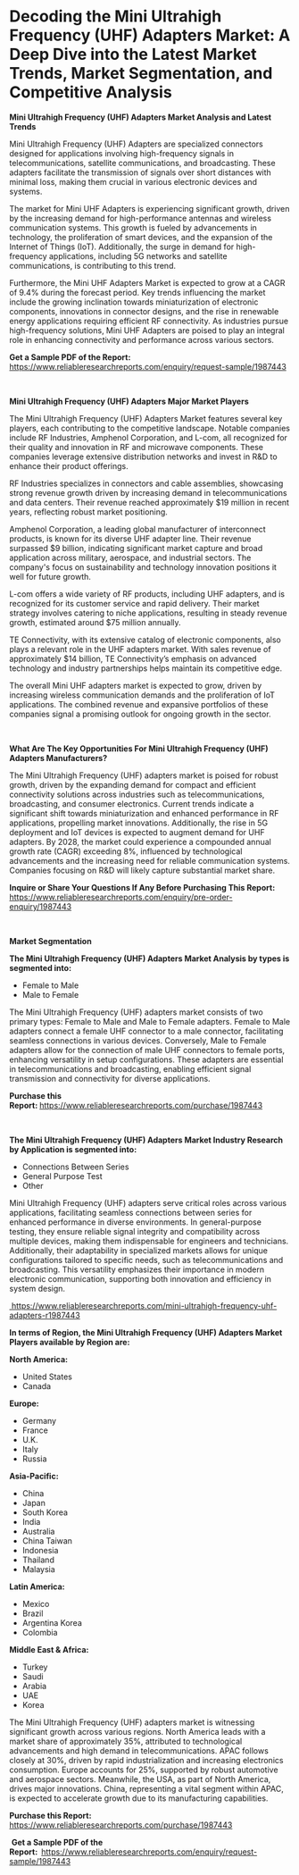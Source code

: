 <p><h1>Decoding the Mini Ultrahigh Frequency (UHF) Adapters Market: A Deep Dive into the Latest Market Trends, Market Segmentation, and Competitive Analysis</h1></p><p><strong>Mini Ultrahigh Frequency (UHF) Adapters Market Analysis and Latest Trends</strong></p>
<p><p>Mini Ultrahigh Frequency (UHF) Adapters are specialized connectors designed for applications involving high-frequency signals in telecommunications, satellite communications, and broadcasting. These adapters facilitate the transmission of signals over short distances with minimal loss, making them crucial in various electronic devices and systems.</p><p>The market for Mini UHF Adapters is experiencing significant growth, driven by the increasing demand for high-performance antennas and wireless communication systems. This growth is fueled by advancements in technology, the proliferation of smart devices, and the expansion of the Internet of Things (IoT). Additionally, the surge in demand for high-frequency applications, including 5G networks and satellite communications, is contributing to this trend.</p><p>Furthermore, the Mini UHF Adapters Market is expected to grow at a CAGR of 9.4% during the forecast period. Key trends influencing the market include the growing inclination towards miniaturization of electronic components, innovations in connector designs, and the rise in renewable energy applications requiring efficient RF connectivity. As industries pursue high-frequency solutions, Mini UHF Adapters are poised to play an integral role in enhancing connectivity and performance across various sectors.</p></p>
<p><strong>Get a Sample PDF of the Report:&nbsp;</strong> <a href="https://www.reliableresearchreports.com/enquiry/request-sample/1987443?utm_campaign=2224&utm_medium=2&utm_source=Github&utm_content=ia&utm_term=12042025&utm_id=mini-ultrahigh-frequency-uhf-adapters">https://www.reliableresearchreports.com/enquiry/request-sample/1987443</a></p>
<p>&nbsp;</p>
<p><strong>Mini Ultrahigh Frequency (UHF) Adapters Major Market Players</strong></p>
<p><p>The Mini Ultrahigh Frequency (UHF) Adapters Market features several key players, each contributing to the competitive landscape. Notable companies include RF Industries, Amphenol Corporation, and L-com, all recognized for their quality and innovation in RF and microwave components. These companies leverage extensive distribution networks and invest in R&D to enhance their product offerings.</p><p>RF Industries specializes in connectors and cable assemblies, showcasing strong revenue growth driven by increasing demand in telecommunications and data centers. Their revenue reached approximately $19 million in recent years, reflecting robust market positioning.</p><p>Amphenol Corporation, a leading global manufacturer of interconnect products, is known for its diverse UHF adapter line. Their revenue surpassed $9 billion, indicating significant market capture and broad application across military, aerospace, and industrial sectors. The company's focus on sustainability and technology innovation positions it well for future growth.</p><p>L-com offers a wide variety of RF products, including UHF adapters, and is recognized for its customer service and rapid delivery. Their market strategy involves catering to niche applications, resulting in steady revenue growth, estimated around $75 million annually.</p><p>TE Connectivity, with its extensive catalog of electronic components, also plays a relevant role in the UHF adapters market. With sales revenue of approximately $14 billion, TE Connectivity’s emphasis on advanced technology and industry partnerships helps maintain its competitive edge.</p><p>The overall Mini UHF adapters market is expected to grow, driven by increasing wireless communication demands and the proliferation of IoT applications. The combined revenue and expansive portfolios of these companies signal a promising outlook for ongoing growth in the sector.</p></p>
<p>&nbsp;</p>
<p><strong>What Are The Key Opportunities For Mini Ultrahigh Frequency (UHF) Adapters Manufacturers?</strong></p>
<p><p>The Mini Ultrahigh Frequency (UHF) adapters market is poised for robust growth, driven by the expanding demand for compact and efficient connectivity solutions across industries such as telecommunications, broadcasting, and consumer electronics. Current trends indicate a significant shift towards miniaturization and enhanced performance in RF applications, propelling market innovations. Additionally, the rise in 5G deployment and IoT devices is expected to augment demand for UHF adapters. By 2028, the market could experience a compounded annual growth rate (CAGR) exceeding 8%, influenced by technological advancements and the increasing need for reliable communication systems. Companies focusing on R&D will likely capture substantial market share.</p></p>
<p><strong>Inquire or Share Your Questions If Any Before Purchasing This Report:</strong> <a href="https://www.reliableresearchreports.com/enquiry/pre-order-enquiry/1987443?utm_campaign=2224&utm_medium=2&utm_source=Github&utm_content=ia&utm_term=12042025&utm_id=mini-ultrahigh-frequency-uhf-adapters">https://www.reliableresearchreports.com/enquiry/pre-order-enquiry/1987443</a></p>
<p>&nbsp;</p>
<p><strong>Market Segmentation</strong></p>
<p><strong>The Mini Ultrahigh Frequency (UHF) Adapters Market Analysis by types is segmented into:</strong></p>
<p><ul><li>Female to Male</li><li>Male to Female</li></ul></p>
<p><p>The Mini Ultrahigh Frequency (UHF) adapters market consists of two primary types: Female to Male and Male to Female adapters. Female to Male adapters connect a female UHF connector to a male connector, facilitating seamless connections in various devices. Conversely, Male to Female adapters allow for the connection of male UHF connectors to female ports, enhancing versatility in setup configurations. These adapters are essential in telecommunications and broadcasting, enabling efficient signal transmission and connectivity for diverse applications.</p></p>
<p><strong>Purchase this Report:&nbsp;</strong><a href="https://www.reliableresearchreports.com/purchase/1987443?utm_campaign=2224&utm_medium=2&utm_source=Github&utm_content=ia&utm_term=12042025&utm_id=mini-ultrahigh-frequency-uhf-adapters">https://www.reliableresearchreports.com/purchase/1987443</a></p>
<p>&nbsp;</p>
<p><strong>The Mini Ultrahigh Frequency (UHF) Adapters Market Industry Research by Application is segmented into:</strong></p>
<p><ul><li>Connections Between Series</li><li>General Purpose Test</li><li>Other</li></ul></p>
<p><p>Mini Ultrahigh Frequency (UHF) adapters serve critical roles across various applications, facilitating seamless connections between series for enhanced performance in diverse environments. In general-purpose testing, they ensure reliable signal integrity and compatibility across multiple devices, making them indispensable for engineers and technicians. Additionally, their adaptability in specialized markets allows for unique configurations tailored to specific needs, such as telecommunications and broadcasting. This versatility emphasizes their importance in modern electronic communication, supporting both innovation and efficiency in system design.</p></p>
<p><a href="https://www.reliableresearchreports.com/mini-ultrahigh-frequency-uhf-adapters-r1987443?utm_campaign=2224&utm_medium=2&utm_source=Github&utm_content=ia&utm_term=12042025&utm_id=mini-ultrahigh-frequency-uhf-adapters">&nbsp;https://www.reliableresearchreports.com/mini-ultrahigh-frequency-uhf-adapters-r1987443</a></p>
<p><strong>In terms of Region, the Mini Ultrahigh Frequency (UHF) Adapters Market Players available by Region are:</strong></p>
<p>
    <p> <strong> North America: </strong>
        <ul>
            <li>United States</li>
            <li>Canada</li>
        </ul>
        </p> 
    <p> <strong> Europe: </strong>
        <ul>
            <li>Germany</li>
            <li>France</li>
            <li>U.K.</li>
            <li>Italy</li>
            <li>Russia</li>
        </ul>
        </p> 
    <p> <strong> Asia-Pacific: </strong>
        <ul>
            <li>China</li>
            <li>Japan</li>
            <li>South Korea</li>
            <li>India</li>
            <li>Australia</li>
            <li>China Taiwan</li>
            <li>Indonesia</li>
            <li>Thailand</li>
            <li>Malaysia</li>
        </ul>
        </p> 
    <p> <strong> Latin America: </strong>
        <ul>
            <li>Mexico</li>
            <li>Brazil</li>
            <li>Argentina Korea</li>
            <li>Colombia</li>
        </ul>
        </p> 
    <p> <strong> Middle East & Africa: </strong>
        <ul>
            <li>Turkey</li>
            <li>Saudi</li>
            <li>Arabia</li>
            <li>UAE</li>
            <li>Korea</li>
        </ul>
    </p>
    </p>
<p><p>The Mini Ultrahigh Frequency (UHF) adapters market is witnessing significant growth across various regions. North America leads with a market share of approximately 35%, attributed to technological advancements and high demand in telecommunications. APAC follows closely at 30%, driven by rapid industrialization and increasing electronics consumption. Europe accounts for 25%, supported by robust automotive and aerospace sectors. Meanwhile, the USA, as part of North America, drives major innovations. China, representing a vital segment within APAC, is expected to accelerate growth due to its manufacturing capabilities.</p></p>
<p><strong>Purchase this Report: </strong><a href="https://www.reliableresearchreports.com/purchase/1987443?utm_campaign=2224&utm_medium=2&utm_source=Github&utm_content=ia&utm_term=12042025&utm_id=mini-ultrahigh-frequency-uhf-adapters">https://www.reliableresearchreports.com/purchase/1987443</a></p>
<p>&nbsp;<strong>Get a Sample PDF of the Report:&nbsp;&nbsp;</strong><a href="https://www.reliableresearchreports.com/enquiry/request-sample/1987443?utm_campaign=2224&utm_medium=2&utm_source=Github&utm_content=ia&utm_term=12042025&utm_id=mini-ultrahigh-frequency-uhf-adapters">https://www.reliableresearchreports.com/enquiry/request-sample/1987443</a></p>
<p><strong></strong></p>
<p><p></p><p></p><p></p></p>